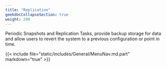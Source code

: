 ```yaml
---
title: "Replication"
geekdocCollapseSection: true
weight: 200
---
```


Periodic Snapshots and Replication Tasks, provide backup storage for data and allow users to revert the system to a previous configuration or point in time.

{{< include file="static/includes/General/MenuNav.md.part" markdown="true" >}}
